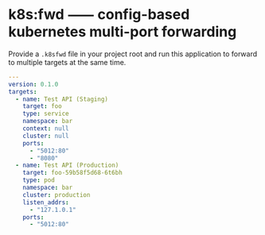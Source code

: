 # k8s:fwd ⸺ config-based kubernetes multi-port forwarding

Provide a `.k8sfwd` file in your project root and
run this application to forward to multiple targets
at the same time.

```yaml
---
version: 0.1.0
targets:
  - name: Test API (Staging)
    target: foo
    type: service
    namespace: bar
    context: null
    cluster: null
    ports:
      - "5012:80"
      - "8080"
  - name: Test API (Production)
    target: foo-59b58f5d68-6t6bh
    type: pod
    namespace: bar
    cluster: production
    listen_addrs:
      - "127.1.0.1"
    ports:
      - "5012:80"
```
